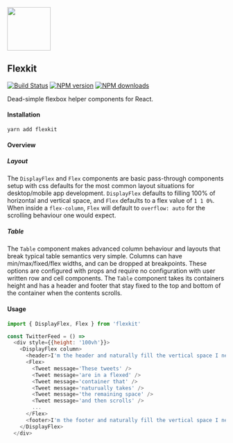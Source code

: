 <img src='https://github.com/opvs/flexkit/blob/master/fk_logo.png?raw=true' height='100'>

## Flexkit
[![Build Status](https://travis-ci.org/opvs/flexkit.svg?branch=master)](https://travis-ci.org/opvs/flexkit)
<span class="badge-npmversion"><a href="https://npmjs.org/package/flexkit" title="View this project on NPM"><img src="https://img.shields.io/npm/v/flexkit.svg" alt="NPM version" /></a></span>
<span class="badge-npmdownloads"><a href="https://npmjs.org/package/flexkit" title="View this project on NPM"><img src="https://img.shields.io/npm/dm/flexkit.svg" alt="NPM downloads" /></a></span>

Dead-simple flexbox helper components for React.

#### Installation
```sh
yarn add flexkit
```

#### Overview

##### Layout
The `DisplayFlex` and `Flex` components are basic pass-through components setup with css defaults for the most common layout situations for desktop/mobile app development. `DisplayFlex` defaults to filling 100% of horizontal and vertical space, and `Flex` defaults to a flex value of `1 1 0%`. When inside a `flex-column`, `Flex` will default to `overflow: auto` for the scrolling behaviour one would expect.

##### Table
The `Table` component makes advanced column behaviour and layouts that break typical table semantics very simple. Columns can have min/max/fixed/flex widths, and can be dropped at breakpoints. These options are configured with props and require no configuration with user written row and cell components. The `Table` component takes its containers height and has a header and footer that stay fixed to the top and bottom of the container when the contents scrolls.

#### Usage
```js
import { DisplayFlex, Flex } from 'flexkit'

const TwitterFeed = () =>
  <div style={{height: '100vh'}}>
    <DisplayFlex column>
      <header>I'm the header and naturally fill the vertical space I need</header>
      <Flex>
        <Tweet message='These tweets' />
        <Tweet message='are in a flexed' />
        <Tweet message='container that' />
        <Tweet message='naturually takes' />
        <Tweet message='the remaining space' />
        <Tweet message='and then scrolls' />
        ...
      </Flex>
      <footer>I'm the footer and naturally fill the vertical space I need</footer>
    </DisplayFlex>
  </div>
```
